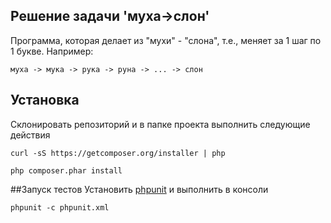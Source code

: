 ## Решение задачи 'муха->слон'

Программа, которая делает из "мухи" - "слона", т.е., меняет за 1 шаг по 1 букве. Например:

```
муха -> мука -> рука -> руна -> ... -> слон
```

## Установка

Склонировать репозиторий и в папке проекта выполнить следующие действия

```
curl -sS https://getcomposer.org/installer | php
```

```
php composer.phar install
```

##Запуск тестов
Установить [phpunit](https://phpunit.de) и выполнить в консоли

```
phpunit -c phpunit.xml
```

